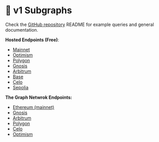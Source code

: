 # 🔭 v1 Subgraphs

Check the [GitHub repository](https://github.com/Hats-Protocol/subgraph/tree/main) README for example queries and general documentation.

**Hosted Endpoints (Free)**:

* [Mainnet](https://api.studio.thegraph.com/query/55784/hats-v1-ethereum/version/latest)
* [Optimism](https://api.studio.thegraph.com/query/55784/hats-v1-optimism/version/latest)
* [Polygon](https://api.studio.thegraph.com/query/55784/hats-v1-polygon/version/latest)
* [Gnosis](https://api.studio.thegraph.com/query/55784/hats-v1-gnosis-chain/version/latest)
* [Arbitrum](https://api.studio.thegraph.com/query/55784/hats-v1-arbitrum/version/latest)
* [Base](https://api.studio.thegraph.com/query/55784/hats-v1-base/version/latest)
* [Celo](https://api.studio.thegraph.com/query/55784/hats-v1-celo/version/latest)
* [Sepolia](https://api.studio.thegraph.com/query/55784/hats-v1-sepolia/version/latest)

**The Graph Netwrok Endpoints:**

* [Ethereum (mainnet)](https://thegraph.com/explorer/subgraphs/AtrhAMCcVfPbmejxTez3G59Kdfu5tMFoiPsTUjdCzpKx?view=Overview\&chain=arbitrum-one)
* [Gnosis](https://thegraph.com/explorer/subgraphs/2VPQUuAeS9Xy8VtinpjHRJEMnZS1sqzFQyCHAys1wb5n?view=Overview\&chain=arbitrum-one)
* [Arbitrum](https://thegraph.com/explorer/subgraphs/4CiXQPjzKshBbyK2dgJiknTNWcj8cGUJsopTsXfm5HEk?view=Overview\&chain=arbitrum-one)
* [Polygon](https://thegraph.com/explorer/subgraphs/7MxsRb1p4UQNET8AgrWd93h3GUgeQ7NWrk5SHLEPCxBP?view=Overview\&chain=arbitrum-one)
* [Celo](https://thegraph.com/explorer/subgraphs/GpKseh3Z4nX2X8W5HjQPp5hpSSxPxsaQ3t1KpEjhvz7t?view=Overview\&chain=arbitrum-one)
* [Optimism](https://thegraph.com/explorer/subgraphs/9nmXXk3ysDVY4sFygWQNQknwiJLCPnrUNzDRw8bxw61q?view=Overview\&chain=arbitrum-one)
